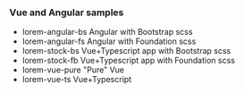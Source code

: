 
### Vue and Angular samples

- lorem-angular-bs Angular with Bootstrap scss
- lorem-angular-fs Angular with Foundation scss
- lorem-stock-bs   Vue+Typescript app with Bootstrap scss
- lorem-stock-fb   Vue+Typescript app with Foundation scss
- lorem-vue-pure   "Pure" Vue
- lorem-vue-ts     Vue+Typescript


